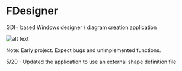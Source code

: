 # FDesigner
GDI+ based Windows designer / diagram creation application

![alt text](http://i.imgur.com/nDqLwb3.jpg)

Note:  Early project.  Expect bugs and unimplemented functions.

5/20 -
Updated the application to use an external shape definition file
